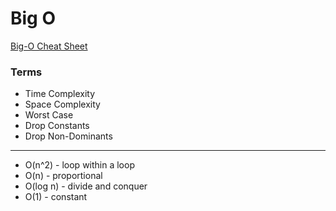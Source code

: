 # Big O
[Big-O Cheat Sheet](https://www.bigocheatsheet.com/)
### Terms
* Time Complexity
* Space Complexity
* Worst Case
* Drop Constants
* Drop Non-Dominants

---
* O(n^2) - loop within a loop
* O(n) - proportional
* O(log n) - divide and conquer
* O(1) - constant